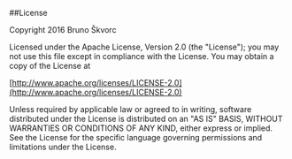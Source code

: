 ##License

Copyright 2016 Bruno Škvorc

   Licensed under the Apache License, Version 2.0 (the "License");
   you may not use this file except in compliance with the License.
   You may obtain a copy of the License at

[http://www.apache.org/licenses/LICENSE-2.0](http://www.apache.org/licenses/LICENSE-2.0)

   Unless required by applicable law or agreed to in writing, software
   distributed under the License is distributed on an "AS IS" BASIS,
   WITHOUT WARRANTIES OR CONDITIONS OF ANY KIND, either express or implied.
   See the License for the specific language governing permissions and
   limitations under the License.
